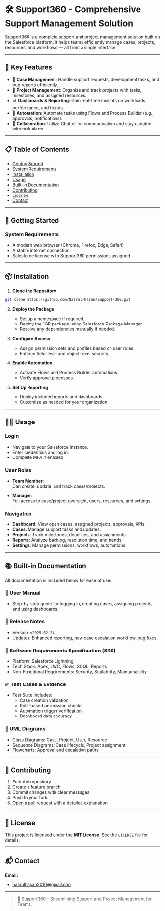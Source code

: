 
# 🛠️ Support360 - Comprehensive Support Management Solution

Support360 is a complete support and project management solution built on the Salesforce platform. It helps teams efficiently manage cases, projects, resources, and workflows — all from a single interface.

---

## 🚀 Key Features

- 🎫 **Case Management**: Handle support requests, development tasks, and bug reports efficiently.
- 📁 **Project Management**: Organize and track projects with tasks, milestones, and assigned resources.
- 📊 **Dashboards & Reporting**: Gain real-time insights on workloads, performance, and trends.
- 🤖 **Automation**: Automate tasks using Flows and Process Builder (e.g., approvals, notifications).
- 💬 **Collaboration**: Utilize Chatter for communication and stay updated with task alerts.

---

## 📋 Table of Contents

- [Getting Started](#getting-started)
- [System Requirements](#system-requirements)
- [Installation](#installation)
- [Usage](#usage)
- [Built-in Documentation](#built-in-documentation)
- [Contributing](#contributing)
- [License](#license)
- [Contact](#contact)

---

## 🧰 Getting Started

### System Requirements

- A modern web browser (Chrome, Firefox, Edge, Safari)
- A stable internet connection
- Salesforce license with Support360 permissions assigned

---

## 📦 Installation

1. **Clone the Repository**  
```bash
git clone https://github.com/Nasrul-hasan/Support-360.git 
```

2. **Deploy the Package**
   - Set up a namespace if required.
   - Deploy the 1GP package using Salesforce Package Manager.
   - Resolve any dependencies manually if needed.

3. **Configure Access**
   - Assign permission sets and profiles based on user roles.
   - Enforce field-level and object-level security.

4. **Enable Automation**
   - Activate Flows and Process Builder automations.
   - Verify approval processes.

5. **Set Up Reporting**
   - Deploy included reports and dashboards.
   - Customize as needed for your organization.

---

## 🧑‍💻 Usage

### Login
- Navigate to your Salesforce instance.
- Enter credentials and log in.
- Complete MFA if enabled.

### User Roles

- **Team Member**:  
  Can create, update, and track cases/projects.

- **Manager**:  
  Full access to case/project oversight, users, resources, and settings.

### Navigation

- **Dashboard**: View open cases, assigned projects, approvals, KPIs.
- **Cases**: Manage support tasks and updates.
- **Projects**: Track milestones, deadlines, and assignments.
- **Reports**: Analyze backlog, resolution time, and trends.
- **Settings**: Manage permissions, workflows, automations.

---

## 📚 Built-in Documentation

All documentation is included below for ease of use:

### 📘 User Manual
- Step-by-step guide for logging in, creating cases, assigning projects, and using dashboards.

### 📝 Release Notes
- Version: `v2025.02.24`
- Updates: Enhanced reporting, new case escalation workflow, bug fixes.

### 📄 Software Requirements Specification (SRS)
- Platform: Salesforce Lightning
- Tech Stack: Apex, LWC, Flows, SOQL, Reports
- Non-Functional Requirements: Security, Scalability, Maintainability

### ✅ Test Cases & Evidence
- Test Suite includes:
  - Case creation validation
  - Role-based permission checks
  - Automation trigger verification
  - Dashboard data accuracy

### 🧩 UML Diagrams
- Class Diagrams: Case, Project, User, Resource
- Sequence Diagrams: Case lifecycle, Project assignment
- Flowcharts: Approval and escalation paths

---

## 🤝 Contributing

1. Fork the repository  
2. Create a feature branch  
3. Commit changes with clear messages  
4. Push to your fork  
5. Open a pull request with a detailed explanation

---

## 📄 License

This project is licensed under the **MIT License**. See the `LICENSE` file for details.

---

## 📬 Contact

**Email:**  
- nasrulhasan2010@gmail.con 



---

> 🔄 Support360 - Streamlining Support and Project Management for Teams.
